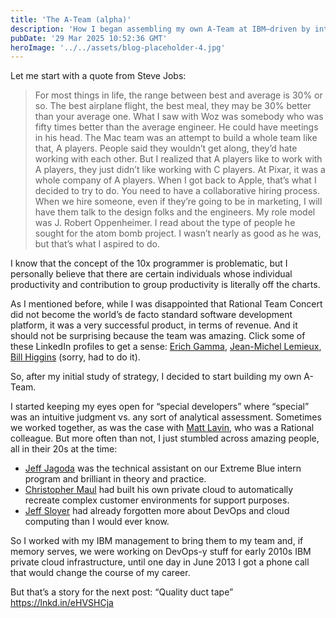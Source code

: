 ```yaml
---
title: 'The A-Team (alpha)'
description: 'How I began assembling my own A-Team at IBM—driven by intuition, strategy, and the belief that standout talent changes everything.'
pubDate: '29 Mar 2025 10:52:36 GMT'
heroImage: '../../assets/blog-placeholder-4.jpg'
---
```


Let me start with a quote from Steve Jobs:

>For most things in life, the range between best and average is 30% or so. The best airplane flight, the best meal, they may be 30% better than your average one. What I saw with Woz was somebody who was fifty times better than the average engineer. He could have meetings in his head. The Mac team was an attempt to build a whole team like that, A players. People said they wouldn’t get along, they’d hate working with each other. But I realized that A players like to work with A players, they just didn’t like working with C players. At Pixar, it was a whole company of A players. When I got back to Apple, that’s what I decided to try to do. You need to have a collaborative hiring process. When we hire someone, even if they’re going to be in marketing, I will have them talk to the design folks and the engineers. My role model was J. Robert Oppenheimer. I read about the type of people he sought for the atom bomb project. I wasn’t nearly as good as he was, but that’s what I aspired to do.

I know that the concept of the 10x programmer is problematic, but I personally believe that there are certain individuals whose individual productivity and contribution to group productivity is literally off the charts.

As I mentioned before, while I was disappointed that Rational Team Concert did not become the world’s de facto standard software development platform, it was a very successful product, in terms of revenue. And it should not be surprising because the team was amazing. Click some of these LinkedIn profiles to get a sense: [Erich Gamma](https://www.linkedin.com/in/erichgamma/), [Jean-Michel Lemieux](https://www.linkedin.com/in/jmlemieux-613/), [Bill Higgins](https://www.linkedin.com/in/billhiggins1/) (sorry, had to do it).

So, after my initial study of strategy, I decided to start building my own A-Team.

I started keeping my eyes open for “special developers” where “special” was an intuitive judgment vs. any sort of analytical assessment. Sometimes we worked together, as was the case with [Matt Lavin](https://www.linkedin.com/in/mdlavin/), who was a Rational colleague. But more often than not, I just stumbled across amazing people, all in their 20s at the time:

- [Jeff Jagoda](https://www.linkedin.com/in/jeff-jagoda-3b52567/) was the technical assistant on our Extreme Blue intern program and brilliant in theory and practice.
- [Christopher Maul](https://www.linkedin.com/in/maulc/) had built his own private cloud to automatically recreate complex customer environments for support purposes.
- [Jeff Sloyer](https://www.linkedin.com/in/jeffsloyer/) had already forgotten more about DevOps and cloud computing than I would ever know.

So I worked with my IBM management to bring them to my team and, if memory serves, we were working on DevOps-y stuff for early 2010s IBM private cloud infrastructure, until one day in June 2013 I got a phone call that would change the course of my career.

But that’s a story for the next post: “Quality duct tape” https://lnkd.in/eHVSHCja
